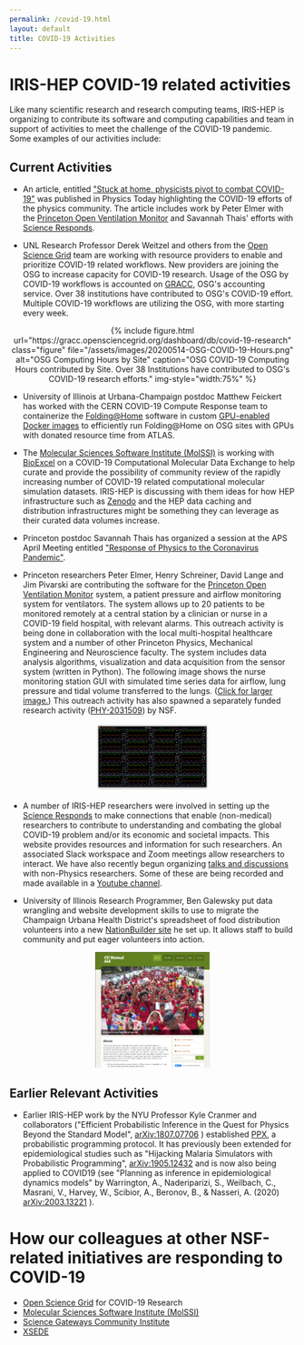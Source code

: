```yaml
---
permalink: /covid-19.html
layout: default
title: COVID-19 Activities
---
```


# IRIS-HEP COVID-19 related activities

  Like many scientific research and research computing teams, IRIS-HEP
is organizing to contribute its software and computing capabilities and team
in support of activities to meet the challenge of the COVID-19 pandemic. Some
examples of our activities include:

## Current Activities
  * An article, entitled ["Stuck at home, physicists pivot to combat COVID-19"](https://physicstoday.scitation.org/doi/full/10.1063/PT.3.4519) was published in Physics Today highlighting the COVID-19 efforts of the physics community.  The article includes work by Peter Elmer with the [Princeton Open Ventilation Monitor](https://ovm.princeton.edu/) and Savannah Thais' efforts with [Science Responds](https://science-responds.org/). 

  * UNL Research Professor Derek Weitzel and others from the
    [Open Science Grid](https://opensciencegrid.org/) team are working with resource providers
    to enable and prioritize COVID-19 related workflows. New providers are joining the OSG to increase capacity for
    COVID-19 research.  Usage of the OSG by COVID-19 workflows is accounted on [GRACC](https://gracc.opensciencegrid.org/dashboard/db/covid-19-research), OSG's accounting service. Over 38 institutions have contributed to OSG's COVID-19
    effort. Multiple COVID-19 workflows are utilizing the OSG, with more starting every week.

<center>
{% include figure.html
    url="https://gracc.opensciencegrid.org/dashboard/db/covid-19-research"
    class="figure"
    file="/assets/images/20200514-OSG-COVID-19-Hours.png"
    alt="OSG Computing Hours by Site"
    caption="OSG COVID-19 Computing Hours contributed by Site.  Over 38 Institutions have contributed to OSG's COVID-19 research efforts."
    img-style="width:75%"
%}
</center>

  * University of Illinois at Urbana-Champaign postdoc Matthew Feickert has
    worked with the CERN COVID-19 Compute Response team to containerize the
    [Folding@Home](https://foldingathome.org/) software in custom
    [GPU-enabled Docker images](https://github.com/lukasheinrich/folding-at-home-docker)
    to efficiently run Folding@Home on OSG sites with GPUs with donated resource time from ATLAS.

  * The [Molecular Sciences Software Institute
    (MolSSI)](https://molssi.org/) is working with [BioExcel](https://bioexcel.eu/) on a COVID-19 Computational Molecular Data Exchange to help
    curate and provide the possibility of community review of the rapidly
    increasing number of COVID-19 related computational molecular
    simulation datasets. IRIS-HEP is discussing with them ideas for
    how HEP infrastructure such as [Zenodo](https://zenodo.org/) and
    the HEP data caching and distribution infrastructures might be
    something they can leverage as their curated data volumes increase.

  * Princeton postdoc Savannah Thais has organized a session at the APS
    April Meeting entitled ["Response of Physics to the Coronavirus Pandemic"](http://meetings.aps.org/Meeting/APR20/Session/Q08).

  * Princeton researchers Peter Elmer, Henry Schreiner, David Lange and Jim
    Pivarski are contributing the software for the
[Princeton Open Ventilation Monitor](https://ovm.princeton.edu/) system,
    a patient pressure and
    airflow monitoring system for
    ventilators. The system allows up to 20 patients to be monitored remotely
    at a central station by a clinician or nurse in a COVID-19 field hospital,
    with relevant alarms. This
    outreach activity is being done in collaboration with
    the local multi-hospital healthcare system and a number of other
    Princeton Physics, Mechanical Engineering and Neuroscience faculty.
    The system includes data analysis algorithms, visualization and data
    acquisition from the sensor system (written in Python). The following image shows the nurse monitoring station GUI with simulated time series data for airflow, lung pressure and tidal volume transferred to the lungs. (<a href="/assets/images/20200411-Princeton-Open-Vent-Monitor.png">Click for larger image.</a>) This outreach activity has also spawned a separately funded research activity ([PHY-2031509](https://www.nsf.gov/awardsearch/showAward?AWD_ID=2031509&HistoricalAwards=false)) by NSF.

<center>
<a href="/assets/images/20200411-Princeton-Open-Vent-Monitor.png"><img width="40%" src="/assets/images/20200411-Princeton-Open-Vent-Monitor-thumb.png"></a>
</center>


  * A number of IRIS-HEP researchers were involved in setting up the
    [Science Responds](https://science-responds.org/) to make connections
    that enable (non-medical) researchers to contribute to understanding
    and combating the global COVID-19 problem and/or its economic and
    societal impacts. This website provides resources and information
    for such researchers. An associated Slack workspace and Zoom
    meetings allow researchers to interact. We have also recently begun
    organizing [talks and discussions](https://indico.cern.ch/category/12245/)
    with non-Physics researchers. Some of these are being recorded and
    made available in a [Youtube channel](https://www.youtube.com/playlist?list=PLeZvkLnDkqbQ1qIE7PA741dQUb1zw6FBd).

  * University of Illinois Research Programmer, Ben Galewsky put data wrangling
     and website development skills to use to migrate the Champaign Urbana Health
     District's spreadsheet of food distribution volunteers into a new
     [NationBuilder site](https://www.cu-mutual-aid.org) he set up. It allows staff
     to build community and put eager volunteers into action.
  <center>
  <a href="https://www.cu-mutual-aid.org"><img width="40%" src="/assets/images/cu-mutual-aid.png"></a>
  </center>

## Earlier Relevant Activities

  * Earlier IRIS-HEP work by the NYU Professor Kyle Cranmer and collaborators ("Efficient Probabilistic Inference in the Quest for Physics Beyond the Standard Model",
[arXiv:1807.07706](https://arxiv.org/abs/1807.07706) ) established [PPX](/projects/ppx.html), a probabilistic programming protocol. It has previously been extended for epidemiological studies such as "Hijacking Malaria Simulators with Probabilistic Programming", [arXiv:1905.12432](https://arxiv.org/abs/1905.12432) and is now also being applied to COVID19 (see "Planning as inference in epidemiological dynamics models" by Warrington, A., Naderiparizi, S., Weilbach, C., Masrani, V., Harvey, W., Scibior, A., Beronov, B., & Nasseri, A. (2020) [arXiv:2003.13221](https://arxiv.org/abs/2003.13221) ).

# How our colleagues at other NSF-related initiatives are responding to COVID-19

  * [Open Science Grid](https://opensciencegrid.org/covid-19.html) for COVID-19 Research   
  * [Molecular Sciences Software Institute (MolSSI)](https://molssi.org/2020/04/17/molssis-response-to-the-covid-19-pandemic/)
  * [Science Gateways Community Institute](https://sciencegateways.org/-/trusted-ci-nsf-ci-coe-pilot-and-sgci-offering-priority-help-to-projects-tackling-covid-19)
  * [XSEDE](https://www.xsede.org/covid19-hpc-consortium)
